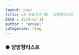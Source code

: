 ```yaml
---
layout: post
title: c# 자료구조-02- 양방향리스트
date : 2024-07-11
author : "enmael"
categories: blog
---
```

<h3>● 양방향리스트 </h3>

<span style="font-size: 15px;">

</span>
